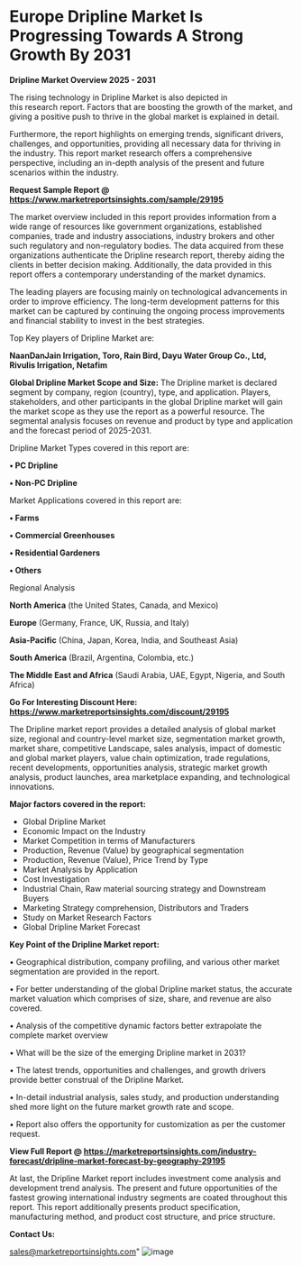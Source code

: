 # Europe Dripline Market Is Progressing Towards A Strong Growth By 2031

<Strong> Dripline Market Overview 2025 - 2031</strong>

The rising technology in Dripline Market is also depicted in this research report. Factors that are boosting the growth of the market, and giving a positive push to thrive in the global market is explained in detail.

Furthermore, the report highlights on emerging trends, significant drivers, challenges, and opportunities, providing all necessary data for thriving in the industry. This report market research offers a comprehensive perspective, including an in-depth analysis of the present and future scenarios within the industry.

<strong>Request Sample Report @ <a href=https://www.marketreportsinsights.com/sample/29195>https://www.marketreportsinsights.com/sample/29195</a></strong>

The market overview included in this report provides information from a wide range of resources like government organizations, established companies, trade and industry associations, industry brokers and other such regulatory and non-regulatory bodies. The data acquired from these organizations authenticate the Dripline research report, thereby aiding the clients in better decision making. Additionally, the data provided in this report offers a contemporary understanding of the market dynamics.

The leading players are focusing mainly on technological advancements in order to improve efficiency. The long-term development patterns for this market can be captured by continuing the ongoing process improvements and financial stability to invest in the best strategies.

Top Key players of Dripline Market are:

<strong>NaanDanJain Irrigation, Toro, Rain Bird, Dayu Water Group Co., Ltd, Rivulis Irrigation, Netafim</strong>

<strong><b>Global Dripline Market Scope and Size:</b></strong>
The Dripline market is declared segment by company, region (country), type, and application. Players, stakeholders, and other participants in the global Dripline market will gain the market scope as they use the report as a powerful resource. The segmental analysis focuses on revenue and product by type and application and the forecast period of 2025-2031.

Dripline Market Types covered in this report are:

<strong>• PC Dripline

• Non-PC Dripline</strong>

Market Applications covered in this report are:

<strong>• Farms

• Commercial Greenhouses

• Residential Gardeners

• Others</strong> 

Regional Analysis

<strong>North America</strong> (the United States, Canada, and Mexico)

<strong>Europe</strong> (Germany, France, UK, Russia, and Italy)

<strong>Asia-Pacific</strong> (China, Japan, Korea, India, and Southeast Asia)

<strong>South America</strong> (Brazil, Argentina, Colombia, etc.)

<strong>The Middle East and Africa</strong> (Saudi Arabia, UAE, Egypt, Nigeria, and South Africa)

<strong>Go For Interesting Discount Here: <a href=https://www.marketreportsinsights.com/discount/29195>https://www.marketreportsinsights.com/discount/29195</a></strong>

The Dripline market report provides a detailed analysis of global market size, regional and country-level market size, segmentation market growth, market share, competitive Landscape, sales analysis, impact of domestic and global market players, value chain optimization, trade regulations, recent developments, opportunities analysis, strategic market growth analysis, product launches, area marketplace expanding, and technological innovations.

<strong><b>Major factors covered in the report:</b></strong>
<ul>
  <li>Global Dripline Market </li>
  <li>Economic Impact on the Industry</li>
  <li>Market Competition in terms of Manufacturers</li>
  <li>Production, Revenue (Value) by geographical segmentation</li>
  <li>Production, Revenue (Value), Price Trend by Type</li>
  <li>Market Analysis by Application</li>
  <li>Cost Investigation</li>
  <li>Industrial Chain, Raw material sourcing strategy and Downstream Buyers</li>
  <li>Marketing Strategy comprehension, Distributors and Traders</li>
  <li>Study on Market Research Factors</li>
  <li>Global Dripline Market Forecast</li>
</ul>

<strong><b>Key Point of the Dripline Market report:</b></strong>

• Geographical distribution, company profiling, and various other market segmentation are provided in the report.

• For better understanding of the global Dripline market status, the accurate market valuation which comprises of size, share, and revenue are also covered.

• Analysis of the competitive dynamic factors better extrapolate the complete market overview

• What will be the size of the emerging Dripline market in 2031?

• The latest trends, opportunities and challenges, and growth drivers provide better construal of the Dripline Market.

• In-detail industrial analysis, sales study, and production understanding shed more light on the future market growth rate and scope.

• Report also offers the opportunity for customization as per the customer request.

<strong><b>View Full Report @ <a href=https://marketreportsinsights.com/industry-forecast/dripline-market-forecast-by-geography-29195>https://marketreportsinsights.com/industry-forecast/dripline-market-forecast-by-geography-29195</a></b></strong>


At last, the Dripline Market report includes investment come analysis and development trend analysis. The present and future opportunities of the fastest growing international industry segments are coated throughout this report. This report additionally presents product specification, manufacturing method, and product cost structure, and price structure.

<strong>Contact Us:</strong>

sales@marketreportsinsights.com"
![image](https://github.com/user-attachments/assets/b98faaaf-f73b-4803-8fb1-19e6d10a2080)
